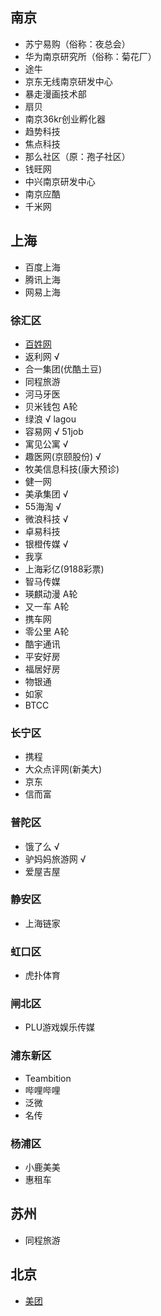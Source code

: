 
## 南京
- 苏宁易购（俗称：夜总会）
- 华为南京研究所（俗称：菊花厂）
- 途牛
- 京东无线南京研发中心
- 暴走漫画技术部
- 扇贝
- 南京36kr创业孵化器
- 趋势科技
- 焦点科技
- 那么社区（原：孢子社区）
- 钱旺网
- 中兴南京研发中心
- 南京应酷
- 千米网

## 上海
- 百度上海
- 腾讯上海
- 网易上海

### 徐汇区
- [百姓网](http://jobs.baixing.com/)
- 返利网 √
- 合一集团(优酷土豆)
- 同程旅游
- 河马牙医
- 贝米钱包 A轮
- 绿浪 √ lagou
- 容易网 √ 51job
- 寓见公寓 √
- 趣医网(京颐股份) √
- 牧美信息科技(康大预诊)
- 健一网
- 美承集团 √
- 55海淘 √
- 微浪科技 √
- 卓易科技
- 银橙传媒 √
- 我享
- 上海彩亿(9188彩票)
- 智马传媒
- 瑛麒动漫 A轮
- 又一车 A轮
- 携车网
- 零公里 A轮
- 酷宇通讯
- 平安好房
- 福居好房
- 物银通
- 如家
- BTCC

### 长宁区
- 携程
- 大众点评网(新美大)
- 京东
- 信而富

### 普陀区
- 饿了么 √
- 驴妈妈旅游网 √
- 爱屋吉屋

### 静安区
- 上海链家

### 虹口区
- 虎扑体育

### 闸北区
- PLU游戏娱乐传媒

### 浦东新区
- Teambition
- 哔哩哔哩
- 泛微
- 名传

### 杨浦区
- 小鹿美美
- 惠租车

## 苏州
- 同程旅游

## 北京
- [美团](http://zhaopin.meituan.com/)
